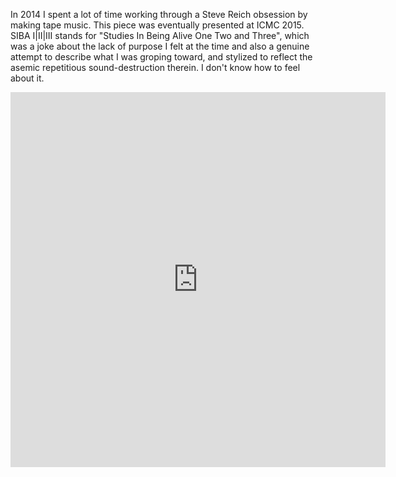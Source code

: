 <!--
.. title: SIBA I|II|III
.. slug: SIBA
.. date: 2017-01-09 18:26:25 UTC-05:00
.. tags: sonic, max, phasing, tape music, steve reich
.. category:
.. link:
.. description:
.. type: text
-->

In 2014 I spent a lot of time working through a Steve Reich obsession by making tape music. This piece was eventually presented at ICMC 2015. SIBA I|II|III stands for "Studies In Being Alive One Two and Three", which was a joke about the lack of purpose I felt at the time and also a genuine attempt to describe what I was groping toward, and stylized to reflect the asemic repetitious sound-destruction therein. I don't know how to feel about it.

<iframe width="600" height="600" scrolling="no" frameborder="no" allow="autoplay" src="https://w.soundcloud.com/player/?url=https%3A//api.soundcloud.com/playlists/97523789&color=%2399aadd&auto_play=false&hide_related=true&show_comments=false&show_user=true&show_reposts=false&show_teaser=true&visual=true"></iframe>
